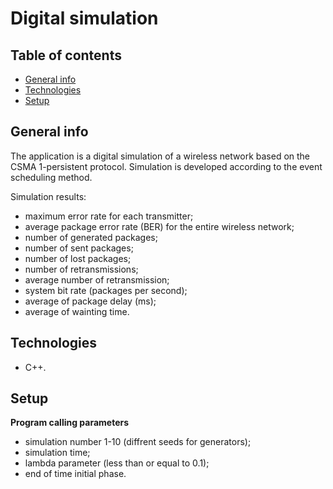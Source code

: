 # Digital simulation

## Table of contents
* [General info](#general-info)
* [Technologies](#technologies)
* [Setup](#setup)

## General info

The application is a digital simulation of a wireless network based on the CSMA 1-persistent protocol. Simulation is developed according to the event scheduling method.

Simulation results:

* maximum error rate for each transmitter;
* average package error rate (BER) for the entire wireless network;
* number of generated packages;
* number of sent packages;
* number of lost packages;
* number of retransmissions;
* average number of retransmission;
* system bit rate (packages per second);
* average of package delay (ms);
* average of wainting time.

## Technologies
* C++.

## Setup

**Program calling parameters**
* simulation number 1-10 (diffrent seeds for generators);
* simulation time;
* lambda parameter (less than or equal to 0.1);
* end of time initial phase.
